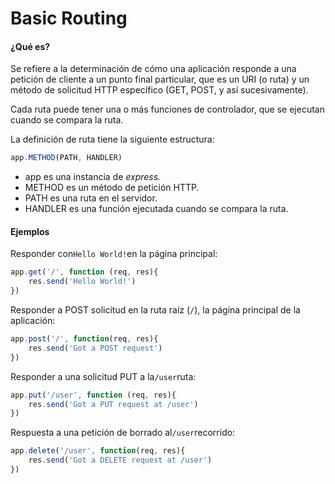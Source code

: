 # Basic Routing

#### ¿Qué es?

Se refiere a la determinación de cómo una aplicación responde a una petición de cliente a un punto final particular, que es un URI \(o ruta\) y un método de solicitud HTTP específico \(GET, POST, y así sucesivamente\).

Cada ruta puede tener una o más funciones de controlador, que se ejecutan cuando se compara la ruta.

La definición de ruta tiene la siguiente estructura:

```js
app.METHOD(PATH, HANDLER)
```

* app es una instancia de _express._
* METHOD es un método de petición HTTP.
* PATH es una ruta en el servidor.
* HANDLER es una función ejecutada cuando se compara la ruta.

#### 

#### Ejemplos

Responder con`Hello World!`en la página principal:

```js
app.get('/', function (req, res){
    res.send('Hello World!')
})
```

Responder a POST solicitud en la ruta raíz \(`/`\), la página principal de la aplicación:

```js
app.post('/', function(req, res){
    res.send('Got a POST request')
})
```

Responder a una solicitud PUT a la`/user`ruta:

```js
app.put('/user', function (req, res){
    res.send('Got a PUT request at /user')
})
```

Respuesta a una petición de borrado al`/user`recorrido:

```js
app.delete('/user', function(req, res){
    res.send('Got a DELETE request at /user')
})
```



